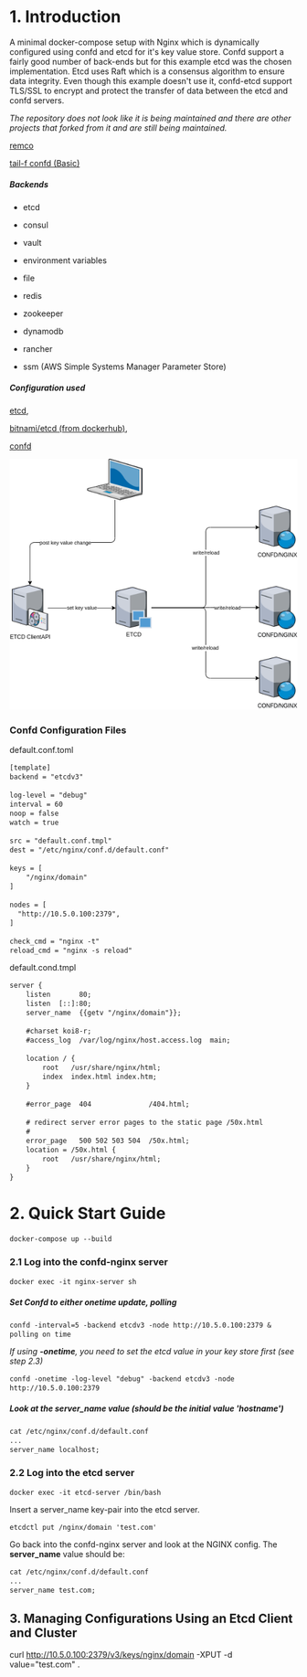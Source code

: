 # 1. Introduction
A minimal docker-compose setup with Nginx which is dynamically configured using confd and etcd for it's key value store. Confd support a fairly good number of back-ends but for this example etcd was the chosen implementation. Etcd uses Raft which is a consensus algorithm to ensure data integrity. Even though this example doesn't use it, confd-etcd support TLS/SSL to encrypt and protect the transfer of data between the etcd and confd servers. 

*The repository does not look like it is being maintained and there are other projects that forked from it and are still being maintained.* 

[remco](https://github.com/HeavyHorst/remco)

[tail-f confd (Basic)](https://developer.cisco.com/site/confD/)



##### Backends

- etcd

- consul

- vault

- environment variables

- file

- redis

- zookeeper

- dynamodb

- rancher

- ssm (AWS Simple Systems Manager Parameter Store)




##### Configuration used

[etcd](https://etcd.io/),  

[bitnami/etcd (from dockerhub)](https://hub.docker.com/r/bitnami/etcd/), 

[confd](https://github.com/kelseyhightower/confd)



![confd-etcd](confd-etcd.png)

### Confd Configuration Files

default.conf.toml

```
[template]
backend = "etcdv3"

log-level = "debug"
interval = 60
noop = false
watch = true

src = "default.conf.tmpl"
dest = "/etc/nginx/conf.d/default.conf"

keys = [
    "/nginx/domain"
]

nodes = [
  "http://10.5.0.100:2379",
]

check_cmd = "nginx -t"
reload_cmd = "nginx -s reload"
```

default.cond.tmpl

```
server {
    listen       80;
    listen  [::]:80;
    server_name  {{getv "/nginx/domain"}};

    #charset koi8-r;
    #access_log  /var/log/nginx/host.access.log  main;

    location / {
        root   /usr/share/nginx/html;
        index  index.html index.htm;
    }

    #error_page  404              /404.html;

    # redirect server error pages to the static page /50x.html
    #
    error_page   500 502 503 504  /50x.html;
    location = /50x.html {
        root   /usr/share/nginx/html;
    }
}
```



# 2. Quick Start Guide

```
docker-compose up --build 
```

### 2.1 Log into the confd-nginx server
```
docker exec -it nginx-server sh
```

##### Set Confd to either onetime update, polling

```
confd -interval=5 -backend etcdv3 -node http://10.5.0.100:2379 & polling on time
```

*If using **-onetime**, you need to set the etcd value in your key store first (see step 2.3)*

```
confd -onetime -log-level "debug" -backend etcdv3 -node http://10.5.0.100:2379
```

##### Look at the server_name value (should be the initial value 'hostname')
```
cat /etc/nginx/conf.d/default.conf
...
server_name localhost;
```

### 2.2 Log into the etcd server

```
docker exec -it etcd-server /bin/bash
```

Insert a server_name key-pair into the etcd server.

```
etcdctl put /nginx/domain 'test.com'
```

Go back into the confd-nginx server and look at the NGINX config. The **server_name** value should be: 

```
cat /etc/nginx/conf.d/default.conf
...
server_name test.com;
```

## 3. Managing Configurations Using an Etcd Client and Cluster

curl http://10.5.0.100:2379/v3/keys/nginx/domain -XPUT -d value="test.com"
.

